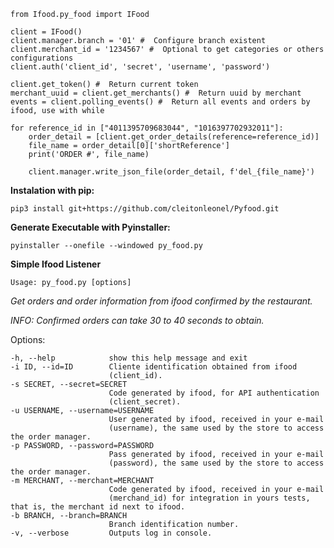 
```
from Ifood.py_food import IFood

client = IFood() 
client.manager.branch = '01' #  Configure branch existent
client.merchant_id = '1234567' #  Optional to get categories or others configurations
client.auth('client_id', 'secret', 'username', 'password')

client.get_token() #  Return current token
merchant_uuid = client.get_merchants() #  Return uuid by merchant
events = client.polling_events() #  Return all events and orders by ifood, use with while 

for reference_id in ["4011395709683044", "1016397702932011"]:
    order_detail = [client.get_order_details(reference=reference_id)]
    file_name = order_detail[0]['shortReference']
    print('ORDER #', file_name)

    client.manager.write_json_file(order_detail, f'del_{file_name}')
```

**Instalation with pip:**

``
pip3 install git+https://github.com/cleitonleonel/Pyfood.git
``

**Generate Executable with Pyinstaller:**

``
pyinstaller --onefile --windowed py_food.py
``

**Simple Ifood Listener**

`Usage: py_food.py [options]
`

_Get orders and order information from ifood confirmed by the restaurant._

_INFO: Confirmed orders can take 30 to 40 seconds to obtain._

Options:
  ~~~~-version             show program's version number and exit
  -h, --help            show this help message and exit
  -i ID, --id=ID        Cliente identification obtained from ifood
                        (client_id).
  -s SECRET, --secret=SECRET
                        Code generated by ifood, for API authentication
                        (client_secret).
  -u USERNAME, --username=USERNAME
                        User generated by ifood, received in your e-mail
                        (username), the same used by the store to access the order manager.
  -p PASSWORD, --password=PASSWORD
                        Pass generated by ifood, received in your e-mail
                        (password), the same used by the store to access the order manager.
  -m MERCHANT, --merchant=MERCHANT
                        Code generated by ifood, received in your e-mail
                        (merchand_id) for integration in yours tests, that is, the merchant id next to ifood.
  -b BRANCH, --branch=BRANCH
                        Branch identification number.
  -v, --verbose         Outputs log in console.
